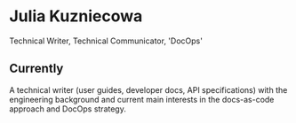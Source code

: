 # Julia Kuzniecowa

Technical Writer, Technical Communicator, 'DocOps'

## Currently

A technical writer (user guides, developer docs, API specifications) with the engineering background and current main interests in the docs-as-code approach and DocOps strategy.
